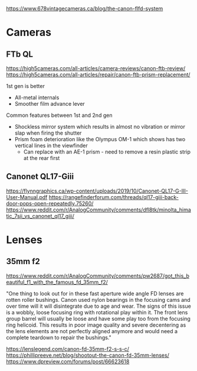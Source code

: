 https://www.678vintagecameras.ca/blog/the-canon-flfd-system

# Cameras

## FTb QL

https://high5cameras.com/all-articles/camera-reviews/canon-ftb-review/
https://high5cameras.com/all-articles/repair/canon-ftb-prism-replacement/

1st gen is better
- All-metal internals
- Smoother film advance lever

Common features between 1st and 2nd gen
- Shockless mirror system which results in almost no vibration or mirror slap when firing the shutter
- Prism foam deterioration like the Olympus OM-1 which shows has two vertical lines in the viewfinder
	- Can replace with an AE-1 prism - need to remove a resin plastic strip at the rear first

## Canonet QL17-Giii

https://flynngraphics.ca/wp-content/uploads/2019/10/Canonet-QL17-G-III-User-Manual.pdf
https://rangefinderforum.com/threads/ql17-giii-back-door-pops-open-repeatedly.75260/
https://www.reddit.com/r/AnalogCommunity/comments/dfl8tk/minolta_himatic_7sii_vs_canonet_ql17_giii/

# Lenses
## 35mm f2

https://www.reddit.com/r/AnalogCommunity/comments/pw2687/got_this_beautiful_f1_with_the_famous_fd_35mm_f2/

"One thing to look out for in these fast aperture wide angle FD lenses are rotten roller bushings. Canon used nylon bearings in the focusing cams and over time will it will disintegrate due to age and wear. The signs of this issue is a wobbly, loose focusing ring with rotational play within it. The front lens group barrel will usually be loose and have some play too from the focusing ring helicoid. This results in poor image quality and severe decentering as the lens elements are not perfectly aligned anymore and would need a complete teardown to repair the bushings."

https://lenslegend.com/canon-fd-35mm-f2-s-s-c/
https://phillipreeve.net/blog/shootout-the-canon-fd-35mm-lenses/
https://www.dpreview.com/forums/post/66623618